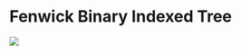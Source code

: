 # Fenwick Binary Indexed Tree

![](https://github.com/AnghelLeonard/Java-Data-Structures/blob/master/fenwicktree/fenwick%20tree.png)
